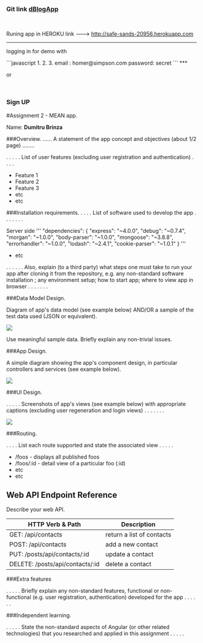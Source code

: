 <h3>Git link <a href="https://github.com/dumitrubrinza/dBlogAppMean.git">dBlogApp</a></h3> 
<br>
<p>Runing app in HEROKU link ---> <a href="http://safe-sands-20956.herokuapp.com" >http://safe-sands-20956.herokuapp.com</a></p>

***
<p> logging in for demo with</p>
```javascript
1.                       2.                   3. 
email :  homer@simpson.com
password: secret     
```
***
<p>or </p>
<br>
<h3>Sign UP</h3>

#Assignment 2 - MEAN app.

Name: **Dumitru Brinza**

###Overview.
...... A statement of the app concept and objectives (about 1/2 page) ........


 . . . . . List of user features (excluding user registration and authentication) . . . . 
 
 + Feature 1
 + Feature 2
 + Feature 3
 + etc
 + etc

###Installation requirements.
. . . .  List of software used to develop the app . . . . . . .

Server side
'''
"dependencies": {
        "express": "~4.0.0",
        "debug": "~0.7.4",
        "morgan": "~1.0.0",
        "body-parser": "~1.0.0",
        "mongoose": "~3.8.8",
        "errorhandler": "~1.0.0",
        "lodash": "~2.4.1",
        "cookie-parser": "~1.0.1"
     }
''' 
 
+ etc 


. . . . . . Also, explain (to a third party) what steps one must take to run your app after cloning it from the repository, e.g. any non-standard software installation ; any environment setup; how to start app; where to view app in browser . . . . . . . 

###Data Model Design.

Diagram of app's data model (see example below) AND/OR a sample of the test data used (JSON or equivalent).

![][image1]

Use meaningful sample data. Briefly explain any non-trivial issues.

###App Design.

A simple diagram showing the app's component design, in particular controllers and services (see example below).

![][image2]

###UI Design.

. . . . . Screenshots of app's views (see example below) with appropriate captions (excluding user regeneration and login views) . . . . . . . 

![][image3]

###Routing.

. . . . List each route supported and state the associated view . . . . . 
+ /foos - displays all published foos
+ /foos/:id - detail view of a particular foo (:id)
+ etc
+ etc

## Web API Endpoint Reference

Describe your web API.

| HTTP Verb & Path |  Description |
| -- | -- |
| GET: /api/contacts |return a list of contacts |
| POST: /api/contacts |add a new contact |
| PUT: /posts/api/contacts/:id | update a contact |
| DELETE: /posts/api/contacts/:id | delete a contact |


###Extra features

. . . . . Briefly explain any non-standard features, functional or non-functional (e.g. user registration, authentication) developed for the app . . . . . .  

###Independent learning.

. . . . . State the non-standard aspects of Angular (or other related technologies) that you researched and applied in this assignment . . . . .  

[image1]: ./model.png
[image2]: ./design.png
[image3]: ./screen.png